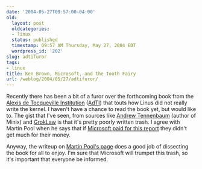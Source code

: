 ```yaml
---
date: '2004-05-27T09:57:00-04:00'
old:
  layout: post
  oldcategories:
  - linux
  status: published
  timestamp: 09:57 AM Thursday, May 27, 2004 EDT
  wordpress_id: '202'
slug: adtifuror
tags:
- linux
title: Ken Brown, Microsoft, and the Tooth Fairy
url: /weblog/2004/05/27/adtifuror/
---
```


Recently there has been a bit of a furor over the forthcoming book from the [Alexis de Tocqueville Institution](http://sourcefrog.net/weblog/issues/adti/) ([AdTI](http://sourcefrog.net/weblog/issues/adti/)) that touts how Linus did not really write the kernel.  I haven't have a chance to read the book yet, but would like to.  The gist that I've seen, from sources like [Andrew Tennenbaum](http://www.cs.vu.nl/~ast/brown/) (author of Minix) and [GrokLaw](http://www.groklaw.net/article.php?story=20040523172344599) is that it's pretty poorly written trash.  I agree with Martin Pool when he says that if [Microsoft paid for this report](http://www.wired.com/news/linux/0,1411,52973,00.html) they didn't get much for their money.

Anyway, the writeup on [Martin Pool's page](http://sourcefrog.net/weblog/issues/adti/) does a good job of dissecting the book for all to enjoy.  I'm sure that Microsoft will trumpet this trash, so it's important that everyone be informed.